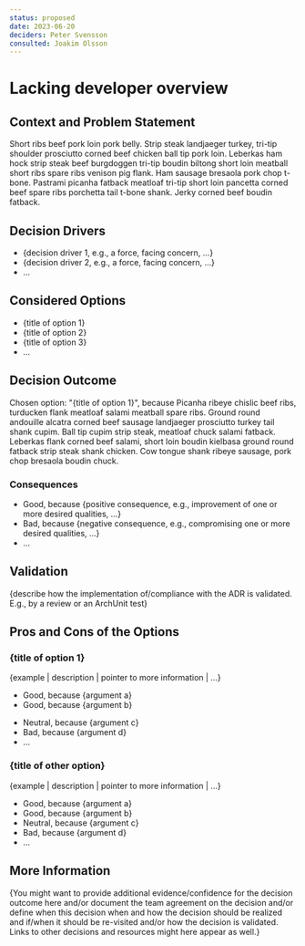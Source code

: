 ```yaml
---
status: proposed
date: 2023-06-20
deciders: Peter Svensson
consulted: Joakim Olsson
---
```

# Lacking developer overview

## Context and Problem Statement

Short ribs beef pork loin pork belly. Strip steak landjaeger turkey, tri-tip shoulder prosciutto corned beef chicken ball tip pork loin. Leberkas ham hock strip steak beef burgdoggen tri-tip boudin biltong short loin meatball short ribs spare ribs venison pig flank. Ham sausage bresaola pork chop t-bone. Pastrami picanha fatback meatloaf tri-tip short loin pancetta corned beef spare ribs porchetta tail t-bone shank. Jerky corned beef boudin fatback.

## Decision Drivers

* {decision driver 1, e.g., a force, facing concern, …}
* {decision driver 2, e.g., a force, facing concern, …}
* … <!-- numbers of drivers can vary -->

## Considered Options

* {title of option 1}
* {title of option 2}
* {title of option 3}
* … <!-- numbers of options can vary -->

## Decision Outcome

Chosen option: "{title of option 1}", because
Picanha ribeye chislic beef ribs, turducken flank meatloaf salami meatball spare ribs. Ground round andouille alcatra corned beef sausage landjaeger prosciutto turkey tail shank cupim. Ball tip cupim strip steak, meatloaf chuck salami fatback. Leberkas flank corned beef salami, short loin boudin kielbasa ground round fatback strip steak shank chicken. Cow tongue shank ribeye sausage, pork chop bresaola boudin chuck.


### Consequences

* Good, because {positive consequence, e.g., improvement of one or more desired qualities, …}
* Bad, because {negative consequence, e.g., compromising one or more desired qualities, …}
* … <!-- numbers of consequences can vary -->

<!-- This is an optional element. Feel free to remove. -->
## Validation

{describe how the implementation of/compliance with the ADR is validated. E.g., by a review or an ArchUnit test}

<!-- This is an optional element. Feel free to remove. -->
## Pros and Cons of the Options

### {title of option 1}

<!-- This is an optional element. Feel free to remove. -->
{example | description | pointer to more information | …}

* Good, because {argument a}
* Good, because {argument b}
<!-- use "neutral" if the given argument weights neither for good nor bad -->
* Neutral, because {argument c}
* Bad, because {argument d}
* … <!-- numbers of pros and cons can vary -->

### {title of other option}

{example | description | pointer to more information | …}

* Good, because {argument a}
* Good, because {argument b}
* Neutral, because {argument c}
* Bad, because {argument d}
* …

<!-- This is an optional element. Feel free to remove. -->
## More Information

{You might want to provide additional evidence/confidence for the decision outcome here and/or
document the team agreement on the decision and/or
define when this decision when and how the decision should be realized and if/when it should be re-visited and/or
how the decision is validated.
Links to other decisions and resources might here appear as well.}
